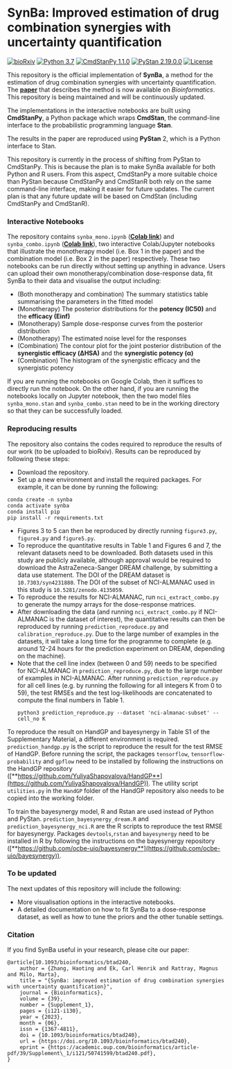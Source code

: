 # SynBa: Improved estimation of drug combination synergies with uncertainty quantification

[![bioRxiv](https://img.shields.io/badge/bioRxiv-10.1101%2F2023.01.24.524900-red)](https://www.biorxiv.org/content/10.1101/2023.01.24.524900)
[![Python 3.7](https://img.shields.io/badge/python-3.7-blue.svg)](https://www.python.org/downloads/release/python-370/)
[![CmdStanPy 1.1.0](https://shields.io/badge/CmdStanPy-1.1.0-orange)](https://cmdstanpy.readthedocs.io/en/v1.1.0/)
[![PyStan 2.19.0.0](https://img.shields.io/badge/PyStan-2.19.0.0-blueviolet)](https://pypi.org/project/pystan/2.19.0.0/)
[![License](https://img.shields.io/badge/License-MIT-yellow)](https://opensource.org/licenses/MIT)

This repository is the official implementation of **SynBa**, a method for the estimation of drug combination synergies with uncertainty quantification.
The [**paper**](https://academic.oup.com/bioinformatics/article/39/Supplement_1/i121/7210462) that describes the method is now available on <i>Bioinformatics</i>.
This repository is being maintained and will be continuously updated.

The implementations in the interactive notebooks are built using **CmdStanPy**, a Python package which wraps **CmdStan**, the command-line interface to the probabilistic programming language **Stan**.

The results in the paper are reproduced using **PyStan** 2, which is a Python interface to Stan. 

This repository is currently in the process of shifting from PyStan to CmdStanPy.
This is because the plan is to make SynBa available for both Python and R users.
From this aspect, CmdStanPy a more suitable choice than PyStan because CmdStanPy and CmdStanR both rely on the same command-line interface, making it easier for future updates.
The current plan is that any future update will be based on CmdStan (including CmdStanPy and CmdStanR).

### Interactive Notebooks
The repository contains `synba_mono.ipynb` ([**Colab link**](https://colab.research.google.com/github/HaotingZhang1/SynBa/blob/main/synba_mono.ipynb)) and `synba_combo.ipynb` ([**Colab link**](https://colab.research.google.com/github/HaotingZhang1/SynBa/blob/main/synba_combo.ipynb)), two interactive Colab/Jupyter notebooks that illustrate the monotherapy model (i.e. Box 1 in the paper) and the combination model (i.e. Box 2 in the paper) respectively.
These two notebooks can be run directly without setting up anything in advance.
Users can upload their own monotherapy/combination dose-response data, fit SynBa to their data and visualise the output including:
* (Both monotherapy and combination) The summary statistics table summarising the parameters in the fitted model
* (Monotherapy) The posterior distributions for the **potency (IC50)** and the **efficacy (Einf)**
* (Monotherapy) Sample dose-response curves from the posterior distribution
* (Monotherapy) The estimated noise level for the responses
* (Combination) The contour plot for the joint posterior distribution of the **synergistic efficacy (ΔHSA)** and the **synergistic potency (α)**
* (Combination) The histogram of the synergistic efficacy and the synergistic potency

If you are running the notebooks on Google Colab, then it suffices to directly run the notebook.
On the other hand, if you are running the notebooks locally on Jupyter notebook, then the two model files `synba_mono.stan` and `synba_combo.stan` need to be in the working directory so that they can be successfully loaded.

### Reproducing results
The repository also contains the codes required to reproduce the results of our work (to be uploaded to bioRxiv). Results can be reproduced by following these steps:
* Download the repository.
* Set up a new environment and install the required packages. For example, it can be done by running the following:
```
conda create -n synba
conda activate synba
conda install pip
pip install -r requirements.txt 
```
* Figures 3 to 5 can then be reproduced by directly running `figure3.py`, `figure4.py` and `figure5.py`.
* To reproduce the quantitative results in Table 1 and Figures 6 and 7, the relevant datasets need to be downloaded. Both datasets used in this study are publicly available, although approval would be required to download the AstraZeneca-Sanger DREAM challenge, by submitting a data use statement. The DOI of the DREAM dataset is `10.7303/syn4231880`. The DOI of the subset of NCI-ALMANAC used in this study is `10.5281/zenodo.4135059`.
* To reproduce the results for NCI-ALMANAC, run `nci_extract_combo.py` to generate the numpy arrays for the dose-response matrices.
* After downloading the data (and running `nci_extract_combo.py` if NCI-ALMANAC is the dataset of interest), the quantitative results can then be reproduced by running `prediction_reproduce.py` and `calibration_reproduce.py`. Due to the large number of examples in the datasets, it will take a long time for the programme to complete (e.g. around 12-24 hours for the prediction experiment on DREAM, depending on the machine).
* Note that the cell line index (between 0 and 59) needs to be specified for NCI-ALMANAC in `prediction_reproduce.py`, due to the large number of examples in NCI-ALMANAC.
  After running `prediction_reproduce.py` for all cell lines (e.g. by running the following for all integers K from 0 to 59), the test RMSEs and the test log-likelihoods are concatenated to compute the final numbers in Table 1.
  ```
  python3 prediction_reproduce.py --dataset 'nci-almanac-subset' --cell_no K
  ```

To reproduce the result on HandGP and bayesynergy in Table S1 of the Supplementary Material, a different environment is required.
`prediction_handgp.py` is the script to reproduce the result for the test RMSE of HandGP. Before running the script, the packages `tensorflow`, `tensorflow-probability` and `gpflow` need to be installed by following the instructions on the HandGP repository ([**https://github.com/YuliyaShapovalova/HandGP**](https://github.com/YuliyaShapovalova/HandGP)). The utility script `utilities.py` in the `HandGP` folder of the HandGP repository also needs to be copied into the working folder.

To train the bayesynergy model, R and Rstan are used instead of Python and PyStan. `prediction_bayesynergy_dream.R` and `prediction_bayesynergy_nci.R` are the R scripts to reproduce the test RMSE for bayesynergy. Packages `devtools`,`rstan` and `bayesynergy` need to be installed in R by following the instructions on the bayesynergy repository ([**https://github.com/ocbe-uio/bayesynergy**](https://github.com/ocbe-uio/bayesynergy)).

### To be updated
The next updates of this repository will include the following:
* More visualisation options in the interactive notebooks.
* A detailed documentation on how to fit SynBa to a dose-response dataset, as well as how to tune the priors and the other tunable settings.

### Citation
If you find SynBa useful in your research, please cite our paper:
```
@article{10.1093/bioinformatics/btad240,
    author = {Zhang, Haoting and Ek, Carl Henrik and Rattray, Magnus and Milo, Marta},
    title = "{SynBa: improved estimation of drug combination synergies with uncertainty quantification}",
    journal = {Bioinformatics},
    volume = {39},
    number = {Supplement_1},
    pages = {i121-i130},
    year = {2023},
    month = {06},
    issn = {1367-4811},
    doi = {10.1093/bioinformatics/btad240},
    url = {https://doi.org/10.1093/bioinformatics/btad240},
    eprint = {https://academic.oup.com/bioinformatics/article-pdf/39/Supplement\_1/i121/50741599/btad240.pdf},
}
```

